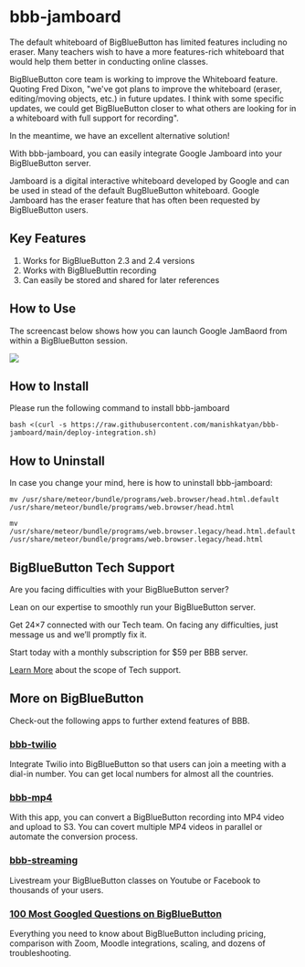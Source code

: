 # bbb-jamboard

The default whiteboard of BigBlueButton has limited features including no eraser. Many teachers wish to have a more features-rich whiteboard that would help them better in conducting online classes. 

BigBlueButton core team is working to improve the Whiteboard feature. Quoting Fred Dixon, "we've got plans to improve the whiteboard (eraser, editing/moving objects, etc.) in future updates.  I think with some specific updates, we could get BigBlueButton closer to what others are looking for in a whiteboard with full support for recording".

In the meantime, we have an excellent alternative solution!

With bbb-jamboard, you can easily integrate Google Jamboard into your BigBlueButton server. 

Jamboard is a digital interactive whiteboard developed by Google and can be used in stead of the default BugBlueButton whiteboard. Google Jamboard has the eraser feature that has often been requested by BigBlueButton users. 

## Key Features

1. Works for BigBlueButton 2.3 and 2.4 versions
2. Works with BigBlueButtin recording
3. Can easily be stored and shared for later references

## How to Use

The screencast below shows how you can launch Google JamBaord from within a BigBlueButton session. 

<img src="https://bbb1.asyncweb.io/recording/bbb-jamboard.gif"/>


## How to Install

Please run the following command to install bbb-jamboard

`bash <(curl -s https://raw.githubusercontent.com/manishkatyan/bbb-jamboard/main/deploy-integration.sh)`


## How to Uninstall

In case you change your mind, here is how to uninstall bbb-jamboard: 

`mv /usr/share/meteor/bundle/programs/web.browser/head.html.default /usr/share/meteor/bundle/programs/web.browser/head.html`

`mv /usr/share/meteor/bundle/programs/web.browser.legacy/head.html.default /usr/share/meteor/bundle/programs/web.browser.legacy/head.html`

## BigBlueButton Tech Support

Are you facing difficulties with your BigBlueButton server?

Lean on our expertise to smoothly run your BigBlueButton server.

Get 24×7 connected with our Tech team. On facing any difficulties, just message us and we’ll promptly fix it.

Start today with a monthly subscription for $59 per BBB server.

[Learn More](https://higheredlab.com/bigbluebutton-support/) about the scope of Tech support.

## More on BigBlueButton

Check-out the following apps to further extend features of BBB.

### [bbb-twilio](https://github.com/manishkatyan/bbb-twilio)

Integrate Twilio into BigBlueButton so that users can join a meeting with a dial-in number. You can get local numbers for almost all the countries.

### [bbb-mp4](https://github.com/manishkatyan/bbb-mp4)

With this app, you can convert a BigBlueButton recording into MP4 video and upload to S3. You can covert multiple MP4 videos in parallel or automate the conversion process.

### [bbb-streaming](https://github.com/manishkatyan/bbb-streaming)

Livestream your BigBlueButton classes on Youtube or Facebook to thousands of your users.

### [100 Most Googled Questions on BigBlueButton](https://higheredlab.com/bigbluebutton-guide/)

Everything you need to know about BigBlueButton including pricing, comparison with Zoom, Moodle integrations, scaling, and dozens of troubleshooting.

